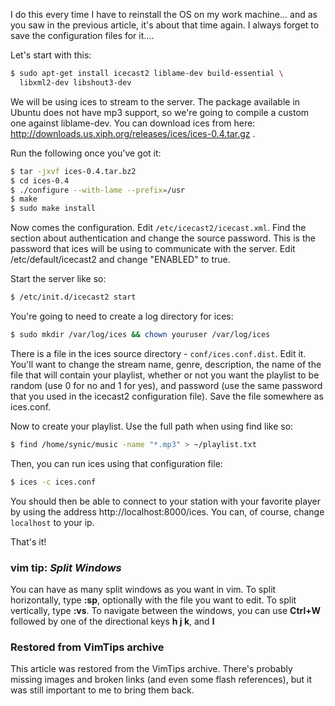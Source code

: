 <!-- :metadata:

title: Setting up icecast2 to stream mp3s on Ubuntu
tags: Linux, Music
publishedAt: 2007-03-27T21:29:00-07:00
summary:

I do this every time I have to reinstall the OS on my work machine... and as
you saw in the previous article, it's about that time again.  I always forget
to save the configuration files for it....

-->

I do this every time I have to reinstall the OS on my work machine... and as
you saw in the previous article, it's about that time again.  I always forget
to save the configuration files for it....

Let's start with this:

```bash
$ sudo apt-get install icecast2 liblame-dev build-essential \
  libxml2-dev libshout3-dev
```

We will be using ices to stream to the server.  The package available in Ubuntu
does not have mp3 support, so we're going to compile a custom one against
liblame-dev.  You can download ices from here:
<a href='http://downloads.us.xiph.org/releases/ices/ices-0.4.tar.gz'>
  http://downloads.us.xiph.org/releases/ices/ices-0.4.tar.gz
</a>.

Run the following once you've got it:

```bash
$ tar -jxvf ices-0.4.tar.bz2
$ cd ices-0.4
$ ./configure --with-lame --prefix=/usr
$ make
$ sudo make install
```

Now comes the configuration.  Edit `/etc/icecast2/icecast.xml`.  Find the section
about authentication and change the source password.  This is the password that
ices will be using to communicate with the server.  Edit /etc/default/icecast2
and change "ENABLED" to true.

Start the server like so:

```bash
$ /etc/init.d/icecast2 start
```

You're going to need to create a log directory for ices:

```bash
$ sudo mkdir /var/log/ices && chown youruser /var/log/ices
```

There is a file in the ices source directory - `conf/ices.conf.dist`.  Edit it.
You'll want to change the stream name, genre, description, the name of the file
that will contain your playlist, whether or not you want the playlist to be
random (use 0 for no and 1 for yes), and password (use the same password that
you used in the icecast2 configuration file).  Save the file somewhere as
ices.conf.

Now to create your playlist.  Use the full path when using find like so:

```bash
$ find /home/synic/music -name "*.mp3" > ~/playlist.txt
```

Then, you can run ices using that configuration file:

```bash
$ ices -c ices.conf
```

You should then be able to connect to your station with your favorite player by
using the address http://localhost:8000/ices.  You can, of course, change
`localhost` to your ip.

That's it!

<div class='vimtip'>
<h3><b>vim tip:</b> <i>Split Windows</i></h3>

<p>
You can have as many split windows as you want in vim.  To split horizontally,
type <b>:sp</b>, optionally with the file you want to edit.  To split
vertically, type <b>:vs</b>.  To navigate between the windows, you can use
<b>Ctrl+W</b> followed by one of the directional keys <b>h j k</b>, and
<b>l</b>
</p>
</div>

<div class="restored-from-archive">
  <h3>Restored from VimTips archive</h3>
  <p>
  This article was restored from the VimTips archive. There's probably
  missing images and broken links (and even some flash references), but it
  was still important to me to bring them back.
  </p>
</div>
